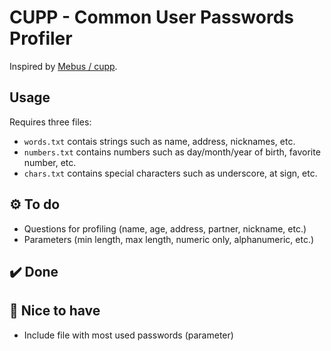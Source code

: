 # CUPP - Common User Passwords Profiler
Inspired by  [Mebus / cupp](https://github.com/Mebus/cupp).

## Usage
Requires three files:
- `words.txt` contais strings such as name, address, nicknames, etc.
- `numbers.txt` contains numbers such as day/month/year of birth, favorite number, etc.
- `chars.txt` contains special characters such as underscore, at sign, etc.

## ⚙️ To do
- Questions for profiling (name, age, address, partner, nickname, etc.) 
- Parameters (min length, max length, numeric only, alphanumeric, etc.)

## ✔️ Done

## 🎀 Nice to have
- Include file with most used passwords (parameter)
